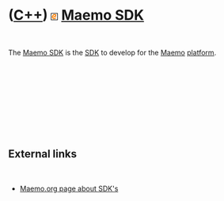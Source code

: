 



 

 

 

 

 

([C++](Cpp.md)) ![Maemo](PicMaemo.png) [Maemo SDK](CppMaemoSdk.md)
====================================================================

 

The [Maemo SDK](CppMaemoSdk.md) is the [SDK](CppSdk.md) to develop for
the [Maemo](CppMaemo.md) [platform](CppOs.md).

 

 

 

 

 

External links
--------------

 

-   [Maemo.org page about SDK's](http://maemo.org/development/sdks)

 

 

 

 

 





 




